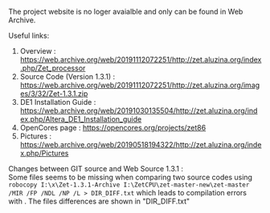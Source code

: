 The project website is no loger avaialble and only can be found in Web Archive.  

Useful links:  
1. Overview : https://web.archive.org/web/20191112072251/http://zet.aluzina.org/index.php/Zet_processor  
2. Source Code (Version 1.3.1) : https://web.archive.org/web/20191112072251/http://zet.aluzina.org/images/3/32/Zet-1.3.1.zip
3. DE1 Installation Guide : https://web.archive.org/web/20191030135504/http://zet.aluzina.org/index.php/Altera_DE1_Installation_guide  
4. OpenCores page : https://opencores.org/projects/zet86 
5. Pictures : https://web.archive.org/web/20190518194322/http://zet.aluzina.org/index.php/Pictures

Changes between GIT source and Web Source 1.3.1 :  
Some files seems to be missing when comparing two source codes using `robocopy I:\x\Zet-1.3.1-Archive I:\ZetCPU\zet-master-new\zet-master /MIR /FP /NDL /NP /L > DIR_DIFF.txt` which leads to compilation errors with .
The files differences are shown in "DIR_DIFF.txt"
